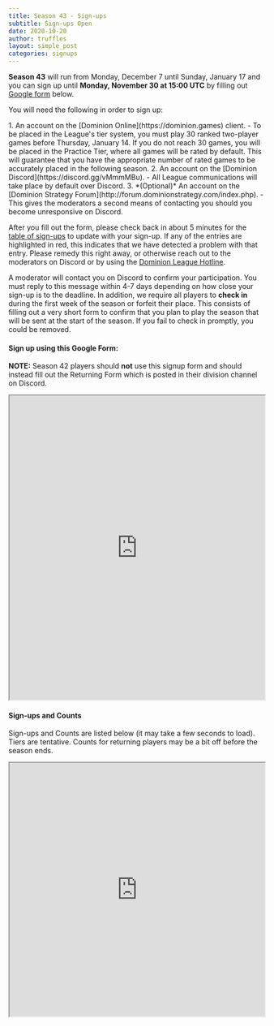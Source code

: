 ```yaml
---
title: Season 43 - Sign-ups
subtitle: Sign-ups Open
date: 2020-10-20
author: truffles
layout: simple_post
categories: signups
---
```

**Season 43** will run from Monday, December 7 until Sunday, January 17 and you can sign up until **Monday, November 30 at 15:00 UTC** by filling out [Google form](#sign-up-using-this-google-form) below.

You will need the following in order to sign up:

<div class="instructions-div" markdown="1">
1. An account on the [Dominion Online](https://dominion.games) client.
- To be placed in the League's tier system, you must play 30 ranked two-player games before Thursday, January 14. If you do not reach 30 games, you will be placed in the Practice Tier, where all games will be rated by default. This will guarantee that you have the appropriate number of rated games to be accurately placed in the following season.
2. An account on the [Dominion Discord](https://discord.gg/vMmmMBu).
- All League communications will take place by default over Discord.
3. *(Optional)* An account on the [Dominion Strategy Forum](http://forum.dominionstrategy.com/index.php).
- This gives the moderators a second means of contacting you should you become unresponsive on Discord.
</div>

After you fill out the form, please check back in about 5 minutes for the [table of sign-ups](#sign-ups-and-counts) to update with your sign-up. If any of the entries are highlighted in red, this indicates that we have detected a problem with that entry. Please remedy this right away, or otherwise reach out to the moderators on Discord or by using the [Dominion League Hotline](http://dominionleague.org/hotline).

A moderator will contact you on Discord to confirm your participation. You must reply to this message within 4-7 days depending on how close your sign-up is to the deadline. In addition, we require all players to **check in** during the first week of the season or forfeit their place. This consists of filling out a very short form to confirm that you plan to play the season that will be sent at the start of the season. If you fail to check in promptly, you could be removed.

#### Sign up using this Google Form:

**NOTE:** Season 42 players should **not** use this signup form and should instead fill out the Returning Form which is posted in their division channel on Discord.
<br>

<div class="sheets">
<iframe src="https://docs.google.com/forms/d/e/1FAIpQLSfHEYYLlLjfKRXgcyg0n5feUENxR-j6ElL7zHVeWTA4yrSyBQ/viewform?embedded=true" width="100%" height="600">Loading…</iframe>
</div>

#### Sign-ups and Counts

Sign-ups and Counts are listed below (it may take a few seconds to load).
<br>
Tiers are tentative. Counts for returning players may be a bit off before the season ends.

<div class="sheets">
  <iframe src="https://docs.google.com/spreadsheets/d/e/2PACX-1vQJYIzWRVtTti4up7xvZZpyt9kfL5638FFCoA2qNwfhv3X_bDvBsxvnTHaWcNGLYX13rCO10nN-cDPJ/pubhtml" height="500" width="100%">Loading...</iframe>
</div>